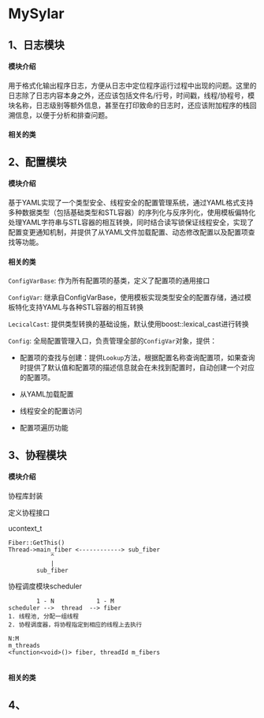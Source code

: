 # MySylar

## 1、日志模块

#### 模块介绍
用于格式化输出程序日志，方便从日志中定位程序运行过程中出现的问题。这里的日志除了日志内容本身之外，还应该包括文件名/行号，时间戳，线程/协程号，模块名称，日志级别等额外信息，甚至在打印致命的日志时，还应该附加程序的栈回溯信息，以便于分析和排查问题。
#### 相关的类

## 2、配置模块

#### 模块介绍

基于YAML实现了一个类型安全、线程安全的配置管理系统，通过YAML格式支持多种数据类型（包括基础类型和STL容器）的序列化与反序列化，使用模板偏特化处理YAML字符串与STL容器的相互转换，同时结合读写锁保证线程安全，实现了配置变更通知机制，并提供了从YAML文件加载配置、动态修改配置以及配置项查找等功能。

#### 相关的类
`ConfigVarBase`: 作为所有配置项的基类，定义了配置项的通用接口

`ConfigVar`: 继承自ConfigVarBase，使用模板实现类型安全的配置存储，通过模板特化支持YAML与各种STL容器的相互转换

`LecicalCast`: 提供类型转换的基础设施，默认使用boost::lexical_cast进行转换

`Config`: 全局配置管理入口，负责管理全部的`ConfigVar`对象，提供：

- 配置项的查找与创建：提供`Lookup`方法，根据配置名称查询配置项，如果查询时提供了默认值和配置项的描述信息就会在未找到配置时，自动创建一个对应的配置项。
    
- 从YAML加载配置

- 线程安全的配置访问

- 配置项遍历功能
  
## 3、协程模块
#### 模块介绍
协程库封装

定义协程接口

ucontext_t
```
Fiber::GetThis()
Thread->main_fiber <------------> sub_fiber
            ^
            |
        sub_fiber
```
协程调度模块scheduler
```
        1 - N            1 - M
scheduler -->  thread  --> fiber
1. 线程池, 分配一组线程
2. 协程调度器，将协程指定到相应的线程上去执行

N:M
m_threads
<function<void>()> fiber, threadId m_fibers


```

#### 相关的类
## 4、


